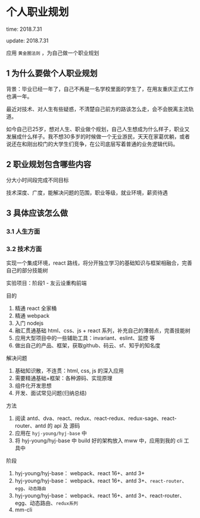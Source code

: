 # 个人职业规划

time: 2018.7.31

update: 2018.7.31

应用 `黄金圈法则` ，为自己做一个职业规划

## 1 为什么要做个人职业规划

背景：毕业已经一年了，自己不再是一名学校里面的学生了，在用友重庆正式工作也满一年。

最近对技术、对人生有些疑惑，不清楚自己前方的路该怎么走，会不会脱离主流轨道。

如今自己已25岁，想对人生、职业做个规划，自己人生想成为什么样子，职业又发展成什么样子。我不想30多岁的时候做一个无业游民，天天在家葛优躺，或者说还在和刚出校门的大学生们竞争，在公司底层写着普通的业务逻辑代码。

## 2 职业规划包含哪些内容

分大小时间段完成不同目标

技术深度、广度，能解决问题的范围，职业等级，就业环境，薪资待遇

## 3 具体应该怎么做

### 3.1 人生方面

### 3.2 技术方面

实现一个集成环境，react 路线，将分开独立学习的基础知识与框架相融合，完善自己的部分技能树

实验项目：阶段1 - 友云设重构前端

目的

1. 精通 react 全家桶
2. 精通 webpack
3. 入门 nodejs
4. 融汇贯通基础 html、css、js + react 系列，补充自己的薄弱点，完善技能树
5. 应用大型项目中的一些辅助工具：invariant、eslint、监控 等
6. 做出自己的产品、框架，获取github、码云、sf、知乎的知名度

解决问题

1. 基础知识散，不连贯：html, css, js 的深入应用
2. 需要精通基础+框架：各种源码、实现原理
3. 组件化开发思想
4. 开发、面试常见问题(归纳总结)

方法

1. 阅读 antd、dva、react、redux、react-redux、redux-sage、react-router、antd 的 api 及 源码
2. 应用在 `hyj-young/hyj-base` 中
3. 将 hyj-young/hyj-base 中 build 好的架构放入 mww 中，应用到我的 cli 工具中

阶段

1. hyj-young/hyj-base： webpack、react 16+、antd 3+
2. hyj-young/hyj-base： webpack、react 16+、antd 3+、`react-router`、`egg`、`动态路由`
3. hyj-young/hyj-base： webpack、react 16+、antd 3+、react-router、egg、动态路由、`redux系列`
4. mm-cli
